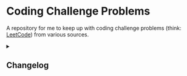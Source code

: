# Coding Challenge Problems
A repository for me to keep up with coding challenge problems (think: [LeetCode](https://leetcode.com/)) from various sources.

<details>
<summary><h2>Changelog</h2></summary>
<h3>16 May 2023</h3>
<ol>
    <li>Initial commit + <code>README<code>.</li>
</ol> 
